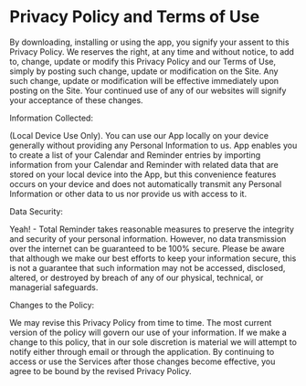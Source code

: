 # Privacy Policy and Terms of Use

By downloading, installing or using the app, you signify your assent to this Privacy Policy. We reserves the right, at any time and without notice, to add to, change, update or modify this Privacy Policy and our Terms of Use, simply by posting such change, update or modification on the Site. Any such change, update or modification will be effective immediately upon posting on the Site. Your continued use of any of our websites will signify your acceptance of these changes.

Information Collected:

(Local Device Use Only). You can use our App locally on your device generally without providing any Personal Information to us. App enables you to create a list of your Calendar and Reminder entries by importing information from your Calendar and Reminder with related data that are stored on your local device into the App, but this convenience features occurs on your device and does not automatically transmit any Personal Information or other data to us nor provide us with access to it.

Data Security:

Yeah! - Total Reminder takes reasonable measures to preserve the integrity and security of your personal information. However, no data transmission over the internet can be guaranteed to be 100% secure. Please be aware that although we make our best efforts to keep your information secure, this is not a guarantee that such information may not be accessed, disclosed, altered, or destroyed by breach of any of our physical, technical, or managerial safeguards.

Changes to the Policy:

We may revise this Privacy Policy from time to time. The most current version of the policy will govern our use of your information. If we make a change to this policy, that in our sole discretion is material we will attempt to notify either through email or through the application. By continuing to access or use the Services after those changes become effective, you agree to be bound by the revised Privacy Policy.
